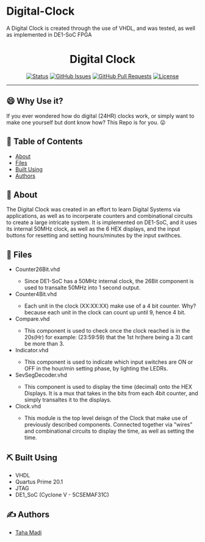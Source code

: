 # Digital-Clock
A Digital Clock is created through the use of VHDL, and was tested, as well as implemented in DE1-SoC FPGA


<h1 align="center">Digital Clock</h1>

<div align="center">

[![Status](https://img.shields.io/badge/status-active-success.svg)](https://github.com/tmadi626/BudgetTracker)
[![GitHub Issues](https://img.shields.io/github/issues/tmadi626/BudgetTracker.svg)](https://github.com/tmadi626/BudgetTracker/issues)
[![GitHub Pull Requests](https://img.shields.io/bitbucket/pr/tmadi626/BudgetTracker)](https://github.com/tmadi626/BudgetTracker/pulls)
[![License](https://img.shields.io/badge/license-MIT-blue.svg)](/LICENSE)

</div>

---

## 😄 Why Use it? 

If you ever wondered how do digital (24HR) clocks work, or simply want to make one yourself but dont know how? This Repo is for you. 😛

## 📝 Table of Contents

- [About](#about)
- [Files](#files)
- [Built Using](#built_using)
- [Authors](#authors)

## 🤔 About <a name = "about"></a>

The Digital Clock was created in an effort to learn Digital Systems via applications, as well as to incorperate counters and combinational circuits to create a large intricate system.
It is implemented on DE1-SoC, and it uses its internal 50MHz clock, as well as the 6 HEX displays, and the input buttons for resetting and setting hours/minutes by the input swithces.
## 🧐 Files <a name = "files"></a>

<ul>
  <li> Counter26Bit.vhd</li>
  <ul>
    <li> Since DE1-SoC has a 50MHz internal clock, the 26Bit component is used to transalte 50MHz into 1 second output.</li>
  </ul>
  <li> Counter4Bit.vhd</li>
  <ul>
    <li> Each unit in the clock (XX:XX:XX) make use of a 4 bit counter. Why? because each unit in the clock can count up until 9, hence 4 bit.</li>
  </ul>
  <li> Compare.vhd</li>
  <ul>
    <li> This component is used to check once the clock reached is in the 20s(Hr) for example: (23:59:59) that the 1st hr(here being a 3) cant be more than 3.</li>
  </ul>
  <li> Indicator.vhd</li>
  <ul>
    <li> This component is used to indicate which input switches are ON or OFF in the hour/min setting phase, by lighting the LEDRs.</li>
  </ul>
  <li> SevSegDecoder.vhd</li>
  <ul>
    <li> This component is used to display the time (decimal) onto the HEX Displays. It is a mux that takes in the bits from each 4bit counter, and simply transaltes it to the displays.</li>
  </ul>
  <li> Clock.vhd</li>
  <ul>
    <li> This module is the top level deisgn of the Clock that make use of previously described components. Connected together via "wires" and combinational circuits to display the time, as well as setting the time.</li>
  </ul>
</ul>


## ⛏️ Built Using <a name = "built_using"></a>

- VHDL
- Quartus Prime 20.1
- JTAG
- DE1_SoC (Cyclone V - 5CSEMAF31C)

## ✍️ Authors <a name = "authors"></a>

- [Taha Madi](https://github.com/tmadi626)
